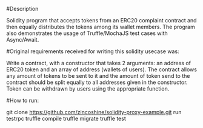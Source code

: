 #Description

Solidity program that accepts tokens from an ERC20 complaint contract and then equally distributes the tokens among its wallet members. The program also demonstrates the usage of Truffle/MochaJS test cases with Async/Await.

#Original requirements received for writing this solidity usecase was:

Write a contract, with a constructor that takes 2 arguments: an address of ERC20 token and an array of address (wallets of users). The contract allows any amount of tokens to be sent to it and the amount of token send to the contract should be split equally to all addresses given in the constructor. Token can be withdrawn by users using the appropriate function.

#How to run:

git clone https://github.com/zincoshine/solidity-proxy-example.git
run testrpc
truffle compile
truffle migrate
truffle test

